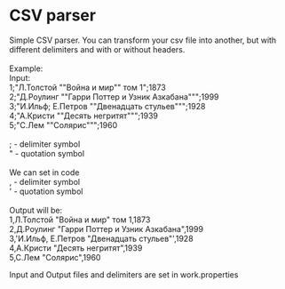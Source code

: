 <h1>CSV parser</h1>

Simple CSV parser. You can transform your csv file into another, but with different delimiters and with or without headers.<br/>
<br/>
Example:<br/>
Input: <br/>
1;"Л.Толстой ""Война и мир"" том 1";1873<br/>
2;"Д.Роулинг ""Гарри Поттер и Узник Азкабана""";1999<br/>
3;"И.Ильф; Е.Петров ""Двенадцать стульев""";1928<br/>
4;"А.Кристи ""Десять негритят""";1939<br/>
5;"С.Лем ""Солярис""";1960<br/>
<br/>
; - delimiter symbol<br/>
" - quotation symbol<br/>
<br/>
We can set in code<br/>
, - delimiter symbol<br/>
' - quotation symbol<br/>
<br/>
Output will be:<br/>
1,Л.Толстой "Война и мир" том 1,1873<br/>
2,Д.Роулинг "Гарри Поттер и Узник Азкабана",1999<br/>
3,'И.Ильф, Е.Петров "Двенадцать стульев"',1928<br/>
4,А.Кристи "Десять негритят",1939<br/>
5,С.Лем "Солярис",1960<br/>

Input and Output files and delimiters are set in work.properties

